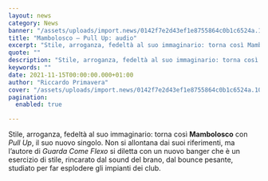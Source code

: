 ```yaml
---
layout: news
category: News
banner: "/assets/uploads/import.news/0142f7e2d43ef1e8755864c0b1c6524a.1000x1000x1.png"
title: "Mambolosco – Pull Up: audio"
excerpt: "Stile, arroganza, fedeltà al suo immaginario: torna così Mambolosco con Pull Up, il suo nuovo singolo. Non si allontana dai suoi riferimenti, ma l’autore di Guarda Come Flexo si diletta con un nuovo banger che è un esercizio di stile, rincarato dal sound del brano, dal bounce pesante, studiato per far esplodere gli impianti dei [&hellip"
quote: ""
description: "Stile, arroganza, fedeltà al suo immaginario: torna così Mambolosco con Pull Up, il suo nuovo singolo. Non si allontana dai suoi riferimenti, ma l’autore di Guarda Come Flexo si diletta con un nuovo banger che è un esercizio di stile, rincarato dal sound del brano, dal bounce pesante, studiato per far esplodere gli impianti dei [&hellip"
keywords: ""
date: 2021-11-15T00:00:00.000+01:00
author: "Riccardo Primavera"
cover: "/assets/uploads/import.news/0142f7e2d43ef1e8755864c0b1c6524a.1000x1000x1.png"
pagination:
  enabled: true

---
```


Stile, arroganza, fedeltà al suo immaginario: torna così **Mambolosco** con _Pull Up_, il suo nuovo singolo. Non si allontana dai suoi riferimenti, ma l’autore di _Guarda Come Flexo_ si diletta con un nuovo banger che è un esercizio di stile, rincarato dal sound del brano, dal bounce pesante, studiato per far esplodere gli impianti dei club.
